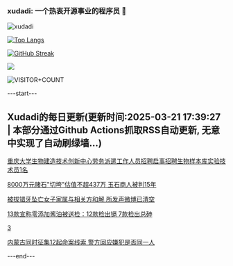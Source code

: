 ### xudadi: 一个热衷开源事业的程序员 👋

![xudadi](https://github-readme-stats-git-masterorgs-github-readme-stats-team.vercel.app/api?username=xudadi)

[![Top Langs](https://github-readme-stats.vercel.app/api/top-langs/?username=xudadi)](https://github.com/anuraghazra/github-readme-stats)

[![GitHub Streak](https://streak-stats.demolab.com?user=xudadi&locale=zh_Hans)](https://git.io/streak-stats)

![](https://raw.githubusercontent.com/xudadi/xudadi/main/assets/github-contribution-grid-snake.svg)

![VISITOR+COUNT](https://komarev.com/ghpvc/?username=xudadi&label=VISITOR+COUNT)


---start---

## Xudadi的每日更新(更新时间:2025-03-21 17:39:27 | 本部分通过Github Actions抓取RSS自动更新, 无意中实现了自动刷绿墙...)

[重庆大学生物建造技术创新中心劳务派遣工作人员招聘启事招聘生物样本库实验技术员1名](https://www.gongkaoleida.com/article/2330007)

[8000万元赌石"切垮"估值不超437万 玉石商人被判15年](https://m.163.com/news/article/JR4MD5DP051492T3.html)

[被拔错牙坠亡女子家属与相关方和解 所发声微博已清空](https://m.163.com/news/article/JR4E3B0U0550B6IS.html)

[13款宣称零添加酱油被送检：12款检出镉 7款检出总砷](https://m.163.com/news/article/JR3RSS6E05199NPP.html)

[3](https://m.163.com/touch/news/sub/domestic)

[内蒙古同时征集12起命案线索 警方回应嫌犯是否同一人](https://m.163.com/news/article/JR4C03IG051492T3.html)

---end---
